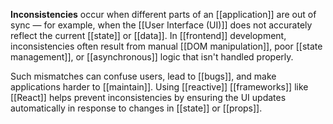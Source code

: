 **Inconsistencies** occur when different parts of an [[application]] are out of sync — for example, when the [[User Interface (UI)]] does not accurately reflect the current [[state]] or [[data]]. In [[frontend]] development, inconsistencies often result from manual [[DOM manipulation]], poor [[state management]], or [[asynchronous]] logic that isn't handled properly.

Such mismatches can confuse users, lead to [[bugs]], and make applications harder to [[maintain]]. Using [[reactive]] [[frameworks]] like [[React]] helps prevent inconsistencies by ensuring the UI updates automatically in response to changes in [[state]] or [[props]].